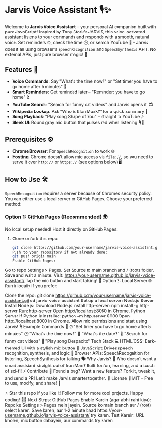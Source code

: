 # Jarvis Voice Assistant 🎙️✨

Welcome to **Jarvis Voice Assistant** – your personal AI companion built with pure JavaScript! Inspired by Tony Stark's JARVIS, this voice-activated assistant listens to your commands and responds with a smooth, natural voice. Set reminders ⏰, check the time 🕒, or search YouTube 🎥 – Jarvis does it all using browser's `SpeechRecognition` and `SpeechSynthesis` APIs. No external APIs, just pure browser magic! 🚀

## Features 🌟
- **Voice Commands**: Say "What's the time now?" or "Set timer you have to go home after 5 minutes" 🎤
- **Smart Reminders**: Get reminded later – "Reminder: you have to go home" ⏳
- **YouTube Search**: "Search for funny cat videos" and Jarvis opens it! 📺
- **Wikipedia Lookup**: Ask "Who is Elon Musk?" for a quick summary 🧠
- **Song Playback**: "Play song Shape of You" – straight to YouTube 🎶
- **Sleek UI**: Round gray mic button that pulses red when listening 🎙️🔴

## Prerequisites ⚙️
- **Chrome Browser**: For `SpeechRecognition` to work 🌐
- **Hosting**: Chrome doesn’t allow mic access via `file://`, so you need to serve it over `http://` or `https://` (see options below) 🖥️

## How to Use 🛠️
`SpeechRecognition` requires a server because of Chrome’s security policy. You can either use a local server or GitHub Pages. Choose your preferred method:

### Option 1: GitHub Pages (Recommended) 🌍
No local setup needed! Host it directly on GitHub Pages:
1. Clone or fork this repo:
   ```bash
   git clone https://github.com/your-username/jarvis-voice-assistant.git
   Push to your repository if not already done:
   git push origin main
   Enable GitHub Pages:
Go to repo Settings > Pages.
Set Source to main branch and / (root) folder.
Save and wait a minute.
Visit: https://your-username.github.io/jarvis-voice-assistant/
Tap the mic button and start talking! 🎤
Option 2: Local Server 🌐
Run it locally if you prefer:

Clone the repo:
git clone https://github.com/your-username/jarvis-voice-assistant.git
cd jarvis-voice-assistant
Set up a local server:
Node.js Server
Install Node.js: Download Node.js
Install http-server:
npm install -g http-server
Run:
http-server
Open http://localhost:8080 in Chrome.
Python Server
If Python is installed:
python -m http.server 8000
Open http://localhost:8000 in Chrome.
Allow mic permissions and start using Jarvis! 🎙️
Example Commands 🎉
⏰ "Set timer you have to go home after 5 minutes"
🕒 "What's the time now?"
📅 "What's the date?"
🎥 "Search for funny cat videos"
🎵 "Play song Despacito"
Tech Stack 💻
HTML/CSS: Dark-themed UI with a stylish mic button 🎨
JavaScript: Drives speech recognition, synthesis, and logic 🧩
Browser APIs: SpeechRecognition for listening, SpeechSynthesis for talking 🗣️
Why Jarvis? 🤔
Who doesn’t want a smart assistant straight out of Iron Man? Built for fun, learning, and a touch of sci-fi! ⚡
Contribute 🌈
Found a bug? Want a new feature? Fork it, tweak it, and send a PR! Let’s make Jarvis smarter together. 🙌
License 📜
MIT – Free to use, modify, and share! 🎁

⭐ Star this repo if you like it! Follow me for more cool projects. Happy coding! 🚀✨
Next Steps:
GitHub Pages Enable Karein (agar abhi nahi kiya):
Repo ke Settings > Pages mein jayein.
Source ko main branch aur / (root) select karen.
Save karen, aur 1-2 minute baad https://your-username.github.io/jarvis-voice-assistant/ try karen.
Test Karein: URL kholen, mic button dabayein, aur commands try karen
